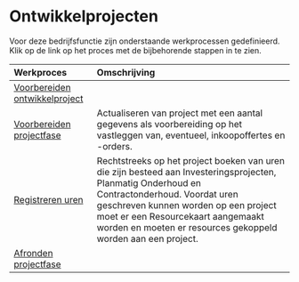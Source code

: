 # Ontwikkelprojecten

Voor deze bedrijfsfunctie zijn onderstaande werkprocessen gedefinieerd. Klik op de link op het proces met de bijbehorende stappen in te zien.

Werkproces | Omschrijving
:--- | :---
[Voorbereiden ontwikkelproject](voorbereiden-ontwikkelproject/) | 
[Voorbereiden projectfase](voorbereiden-projectfase/) | Actualiseren van project met een aantal gegevens als voorbereiding op het vastleggen van, eventueel, inkoopoffertes en -orders. 
[Registreren uren](registreren-uren/) | Rechtstreeks op het project boeken van uren die zijn besteed aan Investeringsprojecten, Planmatig Onderhoud en Contractonderhoud. Voordat uren geschreven kunnen worden op een project moet er een Resourcekaart aangemaakt worden en moeten er resources gekoppeld worden aan een project.
[Afronden projectfase](afronden-projectfase/) | 
